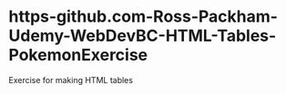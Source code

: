 # https-github.com-Ross-Packham-Udemy-WebDevBC-HTML-Tables-PokemonExercise
Exercise for making HTML tables
